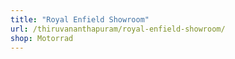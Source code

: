 ```yaml
---
title: "Royal Enfield Showroom"
url: /thiruvananthapuram/royal-enfield-showroom/
shop: Motorrad
---
```

